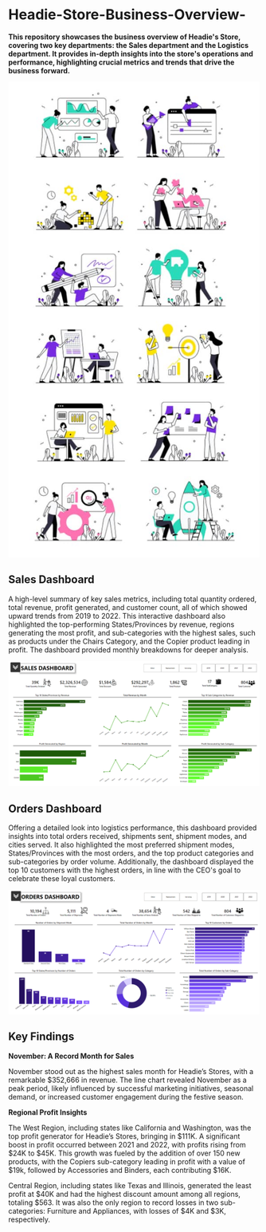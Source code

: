 # Headie-Store-Business-Overview-
**This repository showcases the business overview of Headie's Store, covering two key departments: the Sales department and the Logistics department. It provides in-depth insights into the store's operations and performance, highlighting crucial metrics and trends that drive the business forward.**

![Illustration](https://github.com/Herola007/Business-Overview-Power-BI/blob/main/Business_Overview_Illustration.jpg?raw=true)

## Sales Dashboard
A high-level summary of key sales metrics, including total quantity ordered, total revenue, profit generated, and customer count, all of which showed upward trends from 2019 to 2022. This interactive dashboard also highlighted the top-performing States/Provinces by revenue, regions generating the most profit, and sub-categories with the highest sales, such as products under the Chairs Category, and the Copier product leading in profit. The dashboard provided monthly breakdowns for deeper analysis.

![Sales_Dashboard](https://github.com/Herola007/Business-Overview-Power-BI/blob/main/Dashboard_Img/Sales_Dashboard.png?raw=true)

## Orders Dashboard
Offering a detailed look into logistics performance, this dashboard provided insights into total orders received, shipments sent, shipment modes, and cities served. It also highlighted the most preferred shipment modes, States/Provinces with the most orders, and the top product categories and sub-categories by order volume. Additionally, the dashboard displayed the top 10 customers with the highest orders, in line with the CEO's goal to celebrate these loyal customers.

![Orders_Dashboard](https://github.com/Herola007/Business-Overview-Power-BI/blob/main/Dashboard_Img/Orders_Dashboard.png?raw=true)

## Key Findings
**November: A Record Month for Sales**

November stood out as the highest sales month for Headie’s Stores, with a remarkable $352,666 in revenue. The line chart revealed November as a peak period, likely influenced by successful marketing initiatives, seasonal demand, or increased customer engagement during the festive season.

**Regional Profit Insights**

The West Region, including states like California and Washington, was the top profit generator for Headie’s Stores, bringing in $111K. A significant boost in profit occurred between 2021 and 2022, with profits rising from $24K to $45K. This growth was fueled by the addition of over 150 new products, with the Copiers sub-category leading in profit with a value of $19k, followed by Accessories and Binders, each contributing $16K.

Central Region, including states like Texas and Illinois, generated the least profit at $40K and had the highest discount amount among all regions, totaling $563. It was also the only region to record losses in two sub-categories: Furniture and Appliances, with losses of $4K and $3K, respectively.

